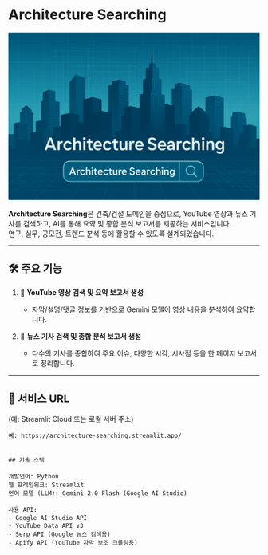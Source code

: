 # Architecture Searching

![Architecture Searching Cover](cover.png)

**Architecture Searching**은 건축/건설 도메인을 중심으로, YouTube 영상과 뉴스 기사를 검색하고, AI를 통해 요약 및 종합 분석 보고서를 제공하는 서비스입니다.  
연구, 실무, 공모전, 트렌드 분석 등에 활용할 수 있도록 설계되었습니다.

---

## 🛠️ 주요 기능

1. 🎦 **YouTube 영상 검색 및 요약 보고서 생성**  
   - 자막/설명/댓글 정보를 기반으로 Gemini 모델이 영상 내용을 분석하여 요약합니다.

2. 📰 **뉴스 기사 검색 및 종합 분석 보고서 생성**  
   - 다수의 기사를 종합하여 주요 이슈, 다양한 시각, 시사점 등을 한 페이지 보고서로 정리합니다.

---

## 🚀 서비스 URL

(예: Streamlit Cloud 또는 로컬 서버 주소)  
```text
예: https://architecture-searching.streamlit.app/


## 기술 스택

개발언어: Python
웹 프레임워크: Streamlit
언어 모델 (LLM): Gemini 2.0 Flash (Google AI Studio)

사용 API:
- Google AI Studio API
- YouTube Data API v3
- Serp API (Google 뉴스 검색용)
- Apify API (YouTube 자막 보조 크롤링용)


